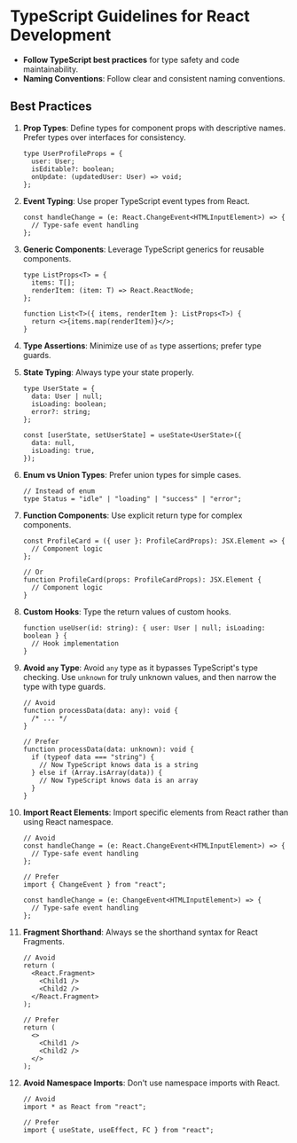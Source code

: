 # TypeScript Guidelines for React Development

- **Follow TypeScript best practices** for type safety and code maintainability.
- **Naming Conventions**: Follow clear and consistent naming conventions.

## Best Practices

1. **Prop Types**: Define types for component props with descriptive names. Prefer types over interfaces for consistency.

   ```tsx
   type UserProfileProps = {
     user: User;
     isEditable?: boolean;
     onUpdate: (updatedUser: User) => void;
   };
   ```

2. **Event Typing**: Use proper TypeScript event types from React.

   ```tsx
   const handleChange = (e: React.ChangeEvent<HTMLInputElement>) => {
     // Type-safe event handling
   };
   ```

3. **Generic Components**: Leverage TypeScript generics for reusable components.

   ```tsx
   type ListProps<T> = {
     items: T[];
     renderItem: (item: T) => React.ReactNode;
   };

   function List<T>({ items, renderItem }: ListProps<T>) {
     return <>{items.map(renderItem)}</>;
   }
   ```

4. **Type Assertions**: Minimize use of `as` type assertions; prefer type guards.

5. **State Typing**: Always type your state properly.

   ```tsx
   type UserState = {
     data: User | null;
     isLoading: boolean;
     error?: string;
   };

   const [userState, setUserState] = useState<UserState>({
     data: null,
     isLoading: true,
   });
   ```

6. **Enum vs Union Types**: Prefer union types for simple cases.

   ```tsx
   // Instead of enum
   type Status = "idle" | "loading" | "success" | "error";
   ```

7. **Function Components**: Use explicit return type for complex components.

   ```tsx
   const ProfileCard = ({ user }: ProfileCardProps): JSX.Element => {
     // Component logic
   };

   // Or
   function ProfileCard(props: ProfileCardProps): JSX.Element {
     // Component logic
   }
   ```

8. **Custom Hooks**: Type the return values of custom hooks.

   ```tsx
   function useUser(id: string): { user: User | null; isLoading: boolean } {
     // Hook implementation
   }
   ```

9. **Avoid `any` Type**: Avoid `any` type as it bypasses TypeScript's type checking. Use `unknown` for truly unknown values, and then narrow the type with type guards.

   ```tsx
   // Avoid
   function processData(data: any): void {
     /* ... */
   }

   // Prefer
   function processData(data: unknown): void {
     if (typeof data === "string") {
       // Now TypeScript knows data is a string
     } else if (Array.isArray(data)) {
       // Now TypeScript knows data is an array
     }
   }
   ```

10. **Import React Elements**: Import specific elements from React rather than using React namespace.

    ```tsx
    // Avoid
    const handleChange = (e: React.ChangeEvent<HTMLInputElement>) => {
      // Type-safe event handling
    };

    // Prefer
    import { ChangeEvent } from "react";

    const handleChange = (e: ChangeEvent<HTMLInputElement>) => {
      // Type-safe event handling
    };
    ```

11. **Fragment Shorthand**: Always se the shorthand syntax for React Fragments.

    ```tsx
    // Avoid
    return (
      <React.Fragment>
        <Child1 />
        <Child2 />
      </React.Fragment>
    );

    // Prefer
    return (
      <>
        <Child1 />
        <Child2 />
      </>
    );
    ```

12. **Avoid Namespace Imports**: Don't use namespace imports with React.

    ```tsx
    // Avoid
    import * as React from "react";

    // Prefer
    import { useState, useEffect, FC } from "react";
    ```

